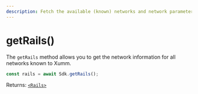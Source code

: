 ```yaml
---
description: Fetch the available (known) networks and network parameters.
---
```


# getRails()

The `getRails` method allows you to get the network information for all networks known to Xumm.

```javascript
const rails = await Sdk.getRails();
```

Returns: [`<Rails>`](https://github.com/XRPL-Labs/XUMM-SDK/blob/master/src/types/Meta/Rails.ts)
